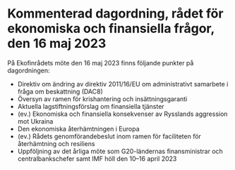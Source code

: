 # Kommenterad dagordning, rådet för ekonomiska och finansiella frågor, den 16 maj 2023

På Ekofinrådets möte den 16 maj 2023 finns följande punkter på dagordningen:

* Direktiv om ändring av direktiv 2011/16/EU om administrativt samarbete i fråga om beskattning (DAC8\)
* Översyn av ramen för krishantering och insättningsgaranti
* Aktuella lagstiftningsförslag om finansiella tjänster
* (ev.) Ekonomiska och finansiella konsekvenser av Rysslands aggression mot Ukraina
* Den ekonomiska återhämtningen i Europa
* (ev.) Rådets genomförandebeslut inom ramen för faciliteten för återhämtning och resiliens
* Uppföljning av det årliga möte som G20\-ländernas finansministrar och centralbankschefer samt IMF höll den 10–16 april 2023
